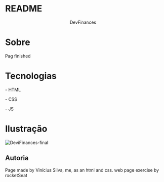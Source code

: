 # README
<P align = "center"> DevFinances</p>


# Sobre
Pag finished
# Tecnologias
<p>- HTML</p>
<p>- CSS</p>
<p> - JS </p>

# Ilustração

![DeviFinances-final](https://user-images.githubusercontent.com/58434465/126232360-c6cde7ef-9a29-4e9c-a8d2-474d1c7f53e0.gif)


## Autoria

<p>
Page made by Vinícius Silva, me, as an html and css. web page exercise by rocketSeat</p>


